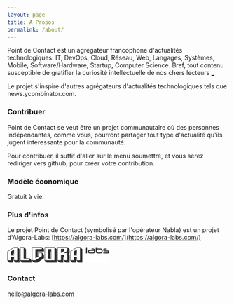 ```yaml
---
layout: page
title: A Propos
permalink: /about/
---
```


Point de Contact est un agrégateur francophone d'actualités technologiques: IT, DevOps, Cloud, Réseau, Web, Langages, Systèmes, Mobile, Software/Hardware, Startup, Computer Science. Bref, tout contenu susceptible de gratifier la curiosité intellectuelle de nos chers lecteurs [_](https://fr.wikipedia.org/wiki/Hacker_News)

Le projet s'inspire d'autres agrégateurs d'actualités technologiques tels que news.ycombinator.com.

### Contribuer

Point de Contact se veut être un projet communautaire où des personnes indépendantes, comme vous, pourront partager tout type d'actualité qu'ils jugent intéressante pour la communauté.

Pour contribuer, il suffit d'aller sur le menu soumettre, et vous serez rediriger vers github, pour créer votre contribution.

### Modèle économique

Gratuit à vie.

### Plus d'infos

Le projet Point de Contact (symbolisé par l'opérateur Nabla) est un projet d'Algora-Labs: [https://algora-labs.com/](https://algora-labs.com/)

![Algora-labs](/assets/images/algora-labs-logo.png "Algora-Labs")

### Contact

[hello@algora-labs.com](mailto:hello@algora-labs.com)